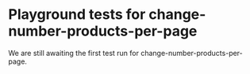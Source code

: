 # Playground tests for change-number-products-per-page
We are still awaiting the first test run for change-number-products-per-page.

